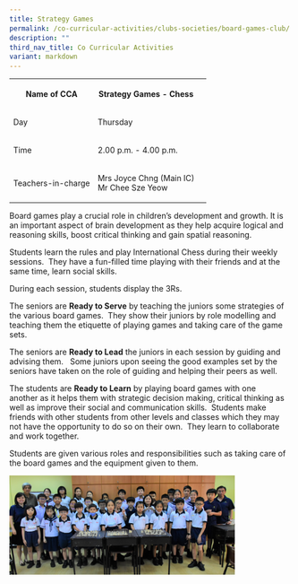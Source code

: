```yaml
---
title: Strategy Games
permalink: /co-curricular-activities/clubs-societies/board-games-club/
description: ""
third_nav_title: Co Curricular Activities
variant: markdown
---
```

<table><tbody><tr><th rowspan="1" colspan="1"><p>Name of CCA</p></th><th rowspan="1" colspan="1"><p>Strategy Games - Chess</p></th><th rowspan="1" colspan="1"><p></p></th></tr><tr><td rowspan="1" colspan="1"><p>Day</p></td><td rowspan="1" colspan="1"><p>Thursday</p></td><td rowspan="1" colspan="1"><p></p></td></tr><tr><td rowspan="1" colspan="1"><p>Time</p></td><td rowspan="1" colspan="1"><p>2.00 p.m. - 4.00 p.m.</p></td><td rowspan="1" colspan="1"><p></p></td></tr><tr><td rowspan="1" colspan="1"><p>Teachers-in-charge</p></td><td rowspan="1" colspan="1"><p>Mrs Joyce Chng (Main IC)<br>Mr Chee Sze Yeow</p></td><td rowspan="1" colspan="1"><p></p></td></tr></tbody></table><p>Board games play&nbsp;a crucial role in children’s development and growth. It is an important aspect of brain development as they help acquire logical and reasoning skills, boost critical thinking and gain spatial reasoning.</p><p>Students learn the rules and play International Chess during their weekly sessions.&nbsp; They have a fun-filled time playing with their friends and at the same time, learn social skills.</p><p>During each session, students display the 3Rs.</p><p>The seniors are&nbsp;<strong>Ready to Serve</strong>&nbsp;by teaching the juniors some strategies of the various board games.&nbsp; They show their juniors by role modelling and teaching them the etiquette of playing games and taking care of the game sets.</p><p>The seniors are&nbsp;<strong>Ready to Lead</strong>&nbsp;the juniors in each session by guiding and advising them.&nbsp; &nbsp;Some juniors upon seeing the good examples set by the seniors have taken on the role of guiding and helping their peers as well.</p><p>The students are&nbsp;<strong>Ready to Learn</strong>&nbsp;by playing board games with one another&nbsp;as it helps them with strategic decision making, critical thinking as well as improve their social and communication skills.&nbsp; Students make friends with other students from other levels and classes which they may not have the opportunity to do so on their own.&nbsp; They learn to collaborate and work together.</p><p>Students are given various roles and responsibilities such as taking care of the board games and the equipment given to them.</p><p></p><div class="isomer-image-wrapper"><img style="width:80%" height="auto" width="100%" src="/images/CoCurricularActivities/Board%20Games/BOARD%20GAMES%20CLUB.jpg"></div><p></p>